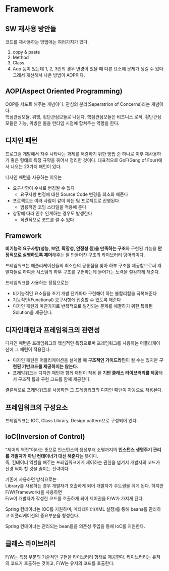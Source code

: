 # Framework

## SW 재사용 방안들
코드를 재사용하는 방법에는 여러가지가 있다.
1. copy & paste
2. Method
3. Class
4. Aop
등이 있는데
1, 2, 3번의 경우 변경이 있을 때 다른 요소에 문제가 생길 수 있다
그래서 개선해서 나온 방법이 AOP이다.

## AOP(Aspect Oriented Programming)
OOP를 서포트 해주는 개념이다.
관심의 분리(Seperatrion of Concerns)라는 개념이다.  
핵심관심모듈, 위빙, 횡단관심모듈로 나뉜다. 핵심관심모듈은 비즈니스 로직, 횡단관심모듈은 기능, 위빙은 둘을 런타임 시점에 합쳐주는 역할을 한다.

## 디자인 패턴
프로그램 개발에서 자주 나타나는 과제를 해결하기 위한 방법 준 하나로 이후 재사용하기 좋은 형태로 특정 규약을 묶어서 정리한 것이다.
대표적으로 GoF(Gang of Four)에서 나오는 23가지 패턴이 있다.

디자인 패턴을 사용하는 이유는 
* 요구사항이 수시로 변경될 수 있다
    * 요구사항 변경에 대한 Source Code 변경을 최소화 해준다
* 프로젝트는 여러 사람이 같이 하는 팀 프로젝트로 진행된다
    * 범용적인 코딩 스타일을 적용애 준다
* 상황에 따라 인수 인계하는 경우도 발생한다
    * 직관적으로 코드를 짤 수 있다

## Framework
**비기능적 요구사항(성능, 보안, 확장성, 안정성 등)을 만족하는 구조**와 구현된 기능을 **안정적으로 실행하도록 제어**해주는 잘 만들어진 구조의 라이브러리 덩어리이다.  

프레임워크는 애플리케이션들의 최소한의 공통점을 찾아 하부 구조를 제공함으로써 개발자들로 하여금 시스템의 하부 구조를 구현하는데 들어가는 노력을 절감하게 해준다.

프레임워크를 사용하는 장점으로는
* 비기능적인 요소들을 초기 개발 단계마다 구현해야 하는 불합리함을 극복해준다
* 기능적인(Functional) 요구사항에 집중할 수 있도록 해준다
* 디자인 패턴과 마찬가지로 반복적으로 발견되는 문제를 해결하기 위한 특화된 Solution을 제공한다.


## 디자인패턴과 프레임워크의 관련성
디자인 패턴은 프레임워크의 핵심적인 특징으로써 프레임워크를 사용하는 어플리케이션에 그 패턴이 적용된다.  

* 디자인 패턴은 어플리케이션을 설계할 때 **구조적인 가이드라인**이 될 수는 있지만 **구현된 기반코드를 제공하지는 않는다.**  
* 프레임워크는 디자인 패턴과 함께 패턴이 적용 된 **기반 클래스 라이브러리를 제공**해서 구조적 틀과 구현 코드를 함께 제공한다.

결론적으로 프레임워크를 사용하면 그 프레임워크의 디자인 패턴이 자동으로 적용된다.

## 프레임워크의 구성요소
프레임워크는 IOC, Class Library, Design pattern으로 구성되어 있다.

## IoC(Inversion of Control)
"제어의 역전"이라는 뜻으로 인스턴스의 생성부터 소멸까지의 **인스턴스 생명주기 관리를 개발자가 아닌 컨테이너가 대신 해준다**는 뜻이다.  
즉, 컨테이너 역할을 해주는 프레임워크에게 제어하는 권한을 넘겨서 개발자의 코드가 신경 써야 할 것을 줄이는 전략이다.

기존에 사용하던 방식으로는  
Library를 사용하는 경우 개발자가 호출하게 되어 개발자가 주도권을 쥐게 된다.
하지만 F/W(Framework)을 사용하면  
F/w이 개발자가 작성한 코드를 호출하게 되어 제어권을 F/W가 가지게 된다.

Spring 컨테이너는 IOC를 지원하며, 메타데이터(XML 설정)를 통해 beans를 관리하고 어플리케이션의 중요부분을 형성한다.

Spring 컨테이너는 관리되는 bean들을 의존성 주입을 통해 IoC를 지원한다.

## 클래스 라이브러리
F/W는 특정 부분의 기술적인 구현을 라이브러리 형태로 제공한다.
라이브러리는 유저의 코드가 호출하는 것이고, F/W는 유저의 코드를 호출한다.


